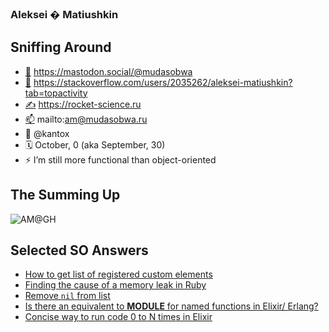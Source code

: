 ### Aleksei � Matiushkin 

## Sniffing Around

- <a rel="me" href="https://mastodon.social/@mudasobwa">🐘</a> https://mastodon.social/@mudasobwa
- [📒](https://stackoverflow.com/users/2035262/aleksei-matiushkin?tab=topactivity) https://stackoverflow.com/users/2035262/aleksei-matiushkin?tab=topactivity
- [✍](https://rocket-science.ru) https://rocket-science.ru
- [📫](mailto:am@mudasobwa.ru) mailto:am@mudasobwa.ru
- 🏢 @kantox
- 🗓️ October, 0 (aka September, 30)
- ⚡ I’m still more functional than object-oriented

## The Summing Up

![AM@GH](https://github-readme-stats.vercel.app/api/?username=am-kantox&show_icons=true&title_color=fff&icon_color=35a8df&text_color=9f9f9f&bg_color=151515)

## Selected SO Answers

- [How to get list of registered custom elements](https://stackoverflow.com/questions/27334365/how-to-get-list-of-registered-custom-elements/28210364#28210364)
- [Finding the cause of a memory leak in Ruby](https://stackoverflow.com/questions/20385767/finding-the-cause-of-a-memory-leak-in-ruby/20608455#20608455)
- [Remove `nil` from list](https://stackoverflow.com/questions/46339815/elixir-remove-nil-from-list/46339957#46339957)
- [Is there an equivalent to __MODULE__ for named functions in Elixir/ Erlang?](https://stackoverflow.com/questions/47281111/is-there-an-equivalent-to-module-for-named-functions-in-elixir-erlang/47281157#47281157)
- [Concise way to run code 0 to N times in Elixir](https://stackoverflow.com/questions/47818241/concise-way-to-run-code-0-to-n-times-in-elixir/47818344#47818344)
